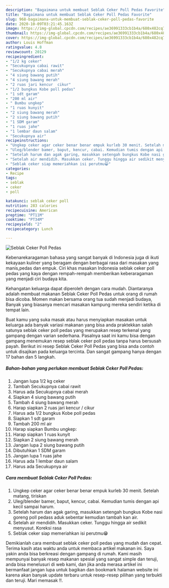 ```yaml
---
description: "Bagaimana untuk membuat Seblak Ceker Poll Pedas Favorite"
title: "Bagaimana untuk membuat Seblak Ceker Poll Pedas Favorite"
slug: 968-bagaimana-untuk-membuat-seblak-ceker-poll-pedas-favorite
date: 2020-10-09T03:21:45.163Z
image: https://img-global.cpcdn.com/recipes/ae36991333cb1b4a/680x482cq70/seblak-ceker-poll-pedas-foto-resep-utama.jpg
thumbnail: https://img-global.cpcdn.com/recipes/ae36991333cb1b4a/680x482cq70/seblak-ceker-poll-pedas-foto-resep-utama.jpg
cover: https://img-global.cpcdn.com/recipes/ae36991333cb1b4a/680x482cq70/seblak-ceker-poll-pedas-foto-resep-utama.jpg
author: Louis Hoffman
ratingvalue: 4.8
reviewcount: 20129
recipeingredient:
- "1/2 kg ceker"
- "Secukupnya cabai rawit"
- "Secukupnya cabai merah"
- "4 siung bawang putih"
- "4 siung bawang merah"
- "2 ruas jari kencur  cikur"
- "1/2 bungkus Kobe poll pedas"
- "1 sdt garam"
- "200 ml air"
- " Bumbu ungkep"
- "1 ruas kunyit"
- "2 siung bawang merah"
- "2 siung bawang putih"
- "1 SDM garam"
- "1 ruas jahe"
- "1 lembar daun salam"
- "Secukupnya air"
recipeinstructions:
- "Ungkep ceker agar ceker benar benar empuk kurleb 30 menit. Setelah matang, tiriskan"
- "Uleg/blender bamer, baput, kencur, cabai. Kemudian tumis dengan api kecil sampai harum."
- "Setelah harum dan agak garing, masukkan setengah bungkus Kobe nasi goreng poll pedass aduk sebentar kemudian tambah kan air."
- "Setelah air mendidih. Masukkan ceker. Tunggu hingga air sedikit menyusut. Koreksi rasa"
- "Seblak ceker siap memeriahkan isi perutmu😁"
categories:
- Recipe
tags:
- seblak
- ceker
- poll

katakunci: seblak ceker poll 
nutrition: 283 calories
recipecuisine: American
preptime: "PT11M"
cooktime: "PT34M"
recipeyield: "2"
recipecategory: Lunch

---
```



![Seblak Ceker Poll Pedas](https://img-global.cpcdn.com/recipes/ae36991333cb1b4a/680x482cq70/seblak-ceker-poll-pedas-foto-resep-utama.jpg)

Kebenarekaragaman bahasa yang sangat banyak di Indonesia juga di ikuti kekayaan kuliner yang beragam dengan berbagai rasa dari masakan yang manis,pedas dan empuk. Ciri khas masakan Indonesia seblak ceker poll pedas yang kaya dengan rempah-rempah memberikan keberaragaman yang menjadi ciri budaya kita.


Kehangatan keluarga dapat diperoleh dengan cara mudah. Diantaranya adalah membuat makanan Seblak Ceker Poll Pedas untuk orang di rumah bisa dicoba. Momen makan bersama orang tua sudah menjadi budaya, Banyak yang biasanya mencari masakan kampung mereka sendiri ketika di tempat lain.



Buat kamu yang suka masak atau harus menyiapkan masakan untuk keluarga ada banyak variasi makanan yang bisa anda praktekkan salah satunya seblak ceker poll pedas yang merupakan resep terkenal yang gampang dengan varian sederhana. Pasalnya saat ini kamu bisa dengan gampang menemukan resep seblak ceker poll pedas tanpa harus bersusah payah.
Berikut ini resep Seblak Ceker Poll Pedas yang bisa anda contoh untuk disajikan pada keluarga tercinta. Dan sangat gampang hanya dengan 17 bahan dan 5 langkah.


<!--inarticleads1-->

##### Bahan-bahan yang perlukan membuat Seblak Ceker Poll Pedas:

1. Jangan lupa 1/2 kg ceker
1. Tambah Secukupnya cabai rawit
1. Harus ada Secukupnya cabai merah
1. Siapkan 4 siung bawang putih
1. Tambah 4 siung bawang merah
1. Harap siapkan 2 ruas jari kencur / cikur
1. Harus ada 1/2 bungkus Kobe poll pedas
1. Siapkan 1 sdt garam
1. Tambah 200 ml air
1. Harap siapkan  Bumbu ungkep:
1. Harap siapkan 1 ruas kunyit
1. Siapkan 2 siung bawang merah
1. Jangan lupa 2 siung bawang putih
1. Dibutuhkan 1 SDM garam
1. Jangan lupa 1 ruas jahe
1. Harus ada 1 lembar daun salam
1. Harus ada Secukupnya air




<!--inarticleads2-->

##### Cara membuat  Seblak Ceker Poll Pedas:

1. Ungkep ceker agar ceker benar benar empuk kurleb 30 menit. Setelah matang, tiriskan
1. Uleg/blender bamer, baput, kencur, cabai. Kemudian tumis dengan api kecil sampai harum.
1. Setelah harum dan agak garing, masukkan setengah bungkus Kobe nasi goreng poll pedass aduk sebentar kemudian tambah kan air.
1. Setelah air mendidih. Masukkan ceker. Tunggu hingga air sedikit menyusut. Koreksi rasa
1. Seblak ceker siap memeriahkan isi perutmu😁




Demikianlah cara membuat seblak ceker poll pedas yang mudah dan cepat. Terima kasih atas waktu anda untuk membaca artikel makanan ini. Saya yakin anda bisa berkreasi dengan gampang di rumah. Kami masih mempunyai banyak resep makanan spesial yang sangat simple dan teruji, anda bisa menelusuri di web kami, dan jika anda merasa artikel ini bermanfaat jangan lupa untuk bagikan dan bookmark halaman website ini karena akan banyak update terbaru untuk resep-resep pilihan yang terbukti dan teruji. Mari memasak !!. 
